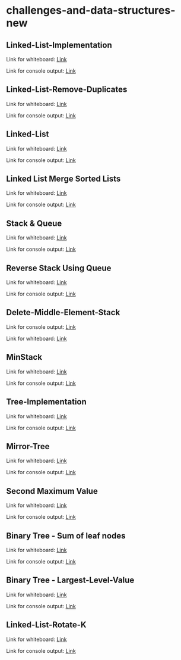 # challenges-and-data-structures-new


## Linked-List-Implementation 
Link for whiteboard:
[Link](./Data-Structures/Data-Structures/LinkedListImplementation/Assets/linked-list.jpg)

Link for console output:
[Link](./Data-Structures/Data-Structures/LinkedListImplementation/Assets/consol-linkedlist.PNG)

## Linked-List-Remove-Duplicates
Link for whiteboard:
[Link](./Data-Structures/Data-Structures/RemoveDuplicate/Assets/Linked-List-Remove-Duplicates.jpg)

Link for console output:
[Link](./Data-Structures/Data-Structures/RemoveDuplicate/Assets/console.PNG)

## Linked-List
Link for whiteboard:
[Link](./Data-Structures/Data-Structures/Assets/linked-list.jpg)

Link for console output:
[Link](./Data-Structures/Data-Structures/Assets/consol-linkedlist.PNG)

## Linked List Merge Sorted Lists
Link for whiteboard:
[Link](./Data-Structures/Data-Structures/MergeSorted/Assets/Linked-List-Merge-Sorted.jpg)

Link for console output:
[Link](./Data-Structures/Data-Structures/MergeSorted/Assets/console08.PNG)

## Stack & Queue
Link for whiteboard:
[Link](./Data-Structures/Stack-&-Queue/Stack-&-Queue/Assets/Stack-and-Queue-Implementation.jpg)

Link for console output:
[Link](./Data-Structures/Stack-&-Queue/Stack-&-Queue/Assets/console-stack-&-queue.PNG)

## Reverse Stack Using Queue
Link for whiteboard:
[Link](./Data-Structures/Stack-&-Queue/Stack-&-Queue/ReverseStackUsingQueue/Assets/whiteboard.jpg)

Link for console output:
[Link](./Data-Structures/Stack-&-Queue/Stack-&-Queue/ReverseStackUsingQueue/Assets/ConsoleReverseStackUsingQueue.PNG)


## Delete-Middle-Element-Stack
Link for console output:
[Link](./Data-Structures/Stack-&-Queue/Stack-&-Queue/DeleteMiddleElement/Assets/ConsoleDelete.PNG)

Link for whiteboard:
[Link](./Data-Structures/Stack-&-Queue/Stack-&-Queue/ReverseStackUsingQueue/Assets/whiteboard.jpg)

## MinStack 
Link for whiteboard:
[Link](./Data-Structures/Stack-&-Queue/Stack-&-Queue/MinStack/Assets/MinStackWhitebord.jpg)

Link for console output:
[Link](./Data-Structures/Stack-&-Queue/Stack-&-Queue/MinStack/Assets/console12.PNG)

## Tree-Implementation
Link for whiteboard:
[Link](./Data-Structures/Trees/TreeImplementation/Assets/TreeImplementation.jpg)

Link for console output:
[Link](./Data-Structures/Trees/TreeImplementation/Assets/console13.PNG)

## Mirror-Tree
Link for whiteboard:
[Link](./Data-Structures/Trees/TreeImplementation/MirrorTree/Assets/MirrorTree.jpg)

Link for console output:
[Link](./Data-Structures/Trees/TreeImplementation/MirrorTree/Assets/consoleMirrorTree.PNG)


## Second Maximum Value
Link for whiteboard:
[Link](./Data-Structures/Trees/TreeImplementation/SecondMaxValue/Assets/SecondMaxValue.jpg)

Link for console output:
[Link](./Data-Structures/Trees/TreeImplementation/SecondMaxValue/Assets/consoleSecondMaxValue.PNG)


## Binary Tree - Sum of leaf nodes
Link for whiteboard:
[Link](./Data-Structures/Trees/TreeImplementation/LeafSum/Assets/LeafSum.jpg)

Link for console output:
[Link](./Data-Structures/Trees/TreeImplementation/LeafSum/Assets/consoleLeafSum.PNG)


## Binary Tree - Largest-Level-Value
Link for whiteboard:
[Link](./Data-Structures/Trees/TreeImplementation/LargestLevelValue/Assets/LargestLevelValue.jpg)

Link for console output:
[Link](./Data-Structures/Trees/TreeImplementation/LargestLevelValue/Assets/consoleLargestLevelValue.PNG)


## Linked-List-Rotate-K
Link for whiteboard:
[Link](./Data-Structures/Data-Structures/LinkedListImplementation/RotateLinkedList/RotateLinkedList/Assets/RotateLinkedList.jpg)

Link for console output:
[Link](./Data-Structures/Data-Structures/LinkedListImplementation/RotateLinkedList/RotateLinkedList/Assets/RotateLinkedListConsole.PNG)
